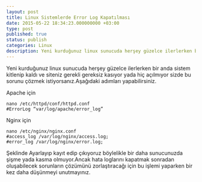 ```yaml
---
layout: post
title: Linux Sistemlerde Error Log Kapatılması
date: 2015-05-22 18:34:23.000000000 +03:00
type: post
published: true
status: publish
categories: Linux
description: Yeni kurduğunuz linux sunucuda herşey güzelce ilerlerken bir anda sistem kitlenip kaldı ve siteniz gerekli gereksiz kasıyor yada hiç açılmıyor
---
```


Yeni kurduğunuz linux sunucuda herşey güzelce ilerlerken bir anda sistem kitlenip kaldı ve siteniz gerekli gereksiz kasıyor yada hiç açılmıyor sizde bu sorunu çözmek istiyorsanız.Aşağıdaki adımları yapabilirsiniz.

Apache için

    nano /etc/httpd/conf/httpd.conf
    #ErrorLog “var/log/apache/error_log”

Nginx için

    nano /etc/nginx/nginx.conf
    #access_log /var/log/nginx/access.log;
    #error_log /var/log/nginx/error.log;

Şeklinde Ayarlayıp kayıt edip çıkıyoruz böylelikle bir daha sunucunuzda şişme yada kasma olmuyor.Ancak hata loglarını kapatmak sonradan oluşabilecek sorunların çözümünü zorlaştıracağı için bu işlemi yaparken bir kez daha düşünmeyi unutmayınız.
